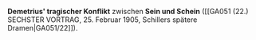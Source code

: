 
**Demetrius' tragischer Konflikt** zwischen **Sein und Schein** ([[GA051 (22.) SECHSTER VORTRAG, 25. Februar 1905, Schillers spätere Dramen|GA051/22]]).
